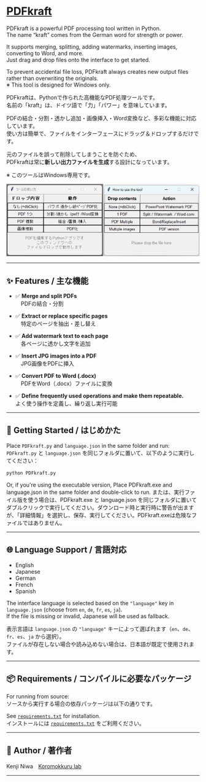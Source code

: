 # [PDFkraft](https://github.com/niwakenji/PDFkraft/releases/tag/v1.0.0)
PDFkraft is a powerful PDF processing tool written in Python.  
The name “kraft” comes from the German word for strength or power.

It supports merging, splitting, adding watermarks, inserting images, converting to Word, and more.  
Just drag and drop files onto the interface to get started.

To prevent accidental file loss, PDFkraft always creates new output files rather than overwriting the originals.  
※ This tool is designed for Windows only.

PDFkraftは、Pythonで作られた高機能なPDF処理ツールです。  
名前の「kraft」は、ドイツ語で「力」「パワー」を意味しています。

PDFの結合・分割・透かし追加・画像挿入・Word変換など、多彩な機能に対応しています。  
使い方は簡単で、ファイルをインターフェースにドラッグ＆ドロップするだけです。

元のファイルを誤って削除してしまうことを防ぐため、  
PDFkraftは常に**新しい出力ファイルを生成**する設計になっています。

※ このツールはWindows専用です。



![PDFkraft GUI](overview.jpg)

---

## ✨ Features / 主な機能

- ✅ **Merge and split PDFs**  
　PDFの結合・分割

- ✅ **Extract or replace specific pages**  
　特定のページを抽出・差し替え

- ✅ **Add watermark text to each page**  
　各ページに透かし文字を追加

- ✅ **Insert JPG images into a PDF**  
　JPG画像をPDFに挿入

- ✅ **Convert PDF to Word (.docx)**  
　PDFをWord（.docx）ファイルに変換

- ✅ **Define frequently used operations and make them repeatable.**  
  よく使う操作を定義し、繰り返し実行可能

---

## 🚀 Getting Started / はじめかた

Place `PDFkraft.py` and `language.json` in the same folder and run:  
`PDFkraft.py` と `language.json` を同じフォルダに置いて、以下のように実行してください：

```bash
python PDFkraft.py
```

Or, if you're using the executable version, Place PDFkraft.exe and language.json in the same folder and double-click to run.
または、実行ファイル版を使う場合は、PDFkraft.exe と language.json を同じフォルダに置いてダブルクリックで実行してください。ダウンロード時と実行時に警告が出ますが、「詳細情報」を選択し、保存、実行してください。PDFkraft.exeは危険なファイルではありません。


---

## 🌐 Language Support / 言語対応

- English
- Japanese
- German
- French
- Spanish

The interface language is selected based on the `"language"` key in `language.json` (choose from `en`, `de`, `fr`, `es`, `ja`).  
If the file is missing or invalid, Japanese will be used as fallback.

表示言語は `language.json` の `"language"` キーによって選ばれます（`en`、`de`、`fr`、`es`、`ja` から選択）。  
ファイルが存在しない場合や読み込めない場合は、日本語が既定で使用されます。

---

## 📦 Requirements / コンパイルに必要なパッケージ

For running from source:  
ソースから実行する場合の依存パッケージは以下の通りです。

See [`requirements.txt`](https://github.com/niwakenji/PDFkraft/releases/download/v1.0.0/requirements.txt) for installation.  
インストールには [`requirements.txt`](https://github.com/niwakenji/PDFkraft/releases/download/v1.0.0/requirements.txt) をご利用ください。


---

## 👤 Author / 著作者

Kenji Niwa　[Koromokkuru lab](http://netyama.sakura.ne.jp/db/db.cgi?folder=kuruma)

---
